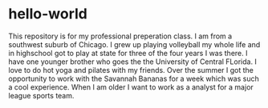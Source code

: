 # hello-world
This repository is for my professional preperation class.
I am from a southwest suburb of Chicago. I grew up playing volleyball my whole life and in highschool got to play at state for three of the four years I was there. I have one younger brother who goes the the University of Central FLorida. I love to do hot yoga and pilates with my friends. Over the summer I got the opportunity to work with the Savannah Bananas for a week which was such a cool experience. When I am older I want to work as a analyst for a major league sports team. 
